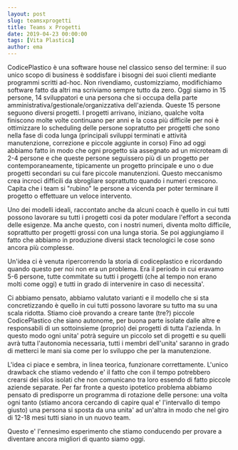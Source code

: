 ```yaml
---
layout: post
slug: teamsxprogetti
title: Teams x Progetti
date: 2019-04-23 00:00:00
tags: [Vita Plastica]
author: ema
---
```


CodicePlastico è una software house nel classico senso del termine: il suo unico scopo di business è soddisfare i bisogni dei suoi clienti mediante programmi scritti ad-hoc. Non rivendiamo, customizziamo, modifichiamo software fatto da altri ma scriviamo sempre tutto da zero.
Oggi siamo in 15 persone, 14 sviluppatori e una persona che si occupa della parte amministrativa/gestionale/organizzativa dell'azienda.
Queste 15 persone seguono diversi progetti.
I progetti arrivano, iniziano, qualche volta finiscono molte volte continuano per anni e la cosa più difficile per noi è ottimizzare lo scheduling delle persone sopratutto per progetti che sono nella fase di coda lunga (principali sviluppi terminati e attività manutenzione, correzione e piccole aggiunte in corso)
Fino ad oggi abbiamo fatto in modo che ogni progetto sia assegnato ad un microteam di 2-4 persone e che queste persone seguissero più di un progetto per contemporaneamente, tipicamente un progetto principale e uno o due progetti secondari su cui fare piccole manutenzioni.
Questo meccanismo crea incroci difficili da sbrogliare soprattutto quando i numeri crescono. Capita che i team si "rubino" le persone a vicenda per poter terminare il progetto o effettuare un veloce intervento.

Uno dei modelli ideali, raccontato anche da alcuni coach è quello in cui tutti possono lavorare su tutti i progetti cosi da poter modulare l'effort a seconda delle esigenze. Ma anche questo, con i nostri numeri, diventa molto difficile, soprattutto per progetti grossi con una lunga storia.
Se poi aggiungiamo il fatto che abbiamo in produzione diversi stack tecnologici le cose sono ancora più complesse.

Un'idea ci è venuta ripercorrendo la storia di codiceplastico e ricordando quando questo per noi non era un problema. Era il periodo in cui eravamo 5-6 persone, tutte commitate su tutti i progetti (che al tempo non erano molti come oggi) e tutti in grado di intervenire in caso di necessita'.

Ci abbiamo pensato, abbiamo valutato varianti e il modello che si sta concretizzando è quello in cui tutti possono lavorare su tutto ma su una scala ridotta.
Stiamo cioè provando a creare tante (tre?) piccole CodicePlastico che siano autonome, per buona parte isolate dalle altre e responsabili di un sottoinsieme (proprio) dei progetti di tutta l'azienda.
In questo modo ogni unita' potrà seguire un piccolo set di progetti e su quelli avrà tutta l'autonomia necessaria, tutti i membri dell'unita' saranno in grado di metterci le mani sia come per lo sviluppo che per la manutenzione.

L'idea ci piace e sembra, in linea teorica, funzionare correttamente. L'unico drawback che stiamo vedendo e' il fatto che con il tempo potrebbero crearsi dei silos isolati che non comunicano tra loro essendo di fatto piccole aziende separate. Per far fronte a questo ipotetico problema abbiamo pensato di predisporre un programma di rotazione delle persone: una volta ogni tanto (stiamo ancora cercando di capire qual e' l'intervallo di tempo giusto) una persona si sposta da una unita' ad un'altra in modo che nel giro di 12-18 mesi tutti siano in un nuovo team.

Questo e' l'ennesimo esperimento che stiamo conducendo per provare a diventare ancora migliori di quanto siamo oggi.